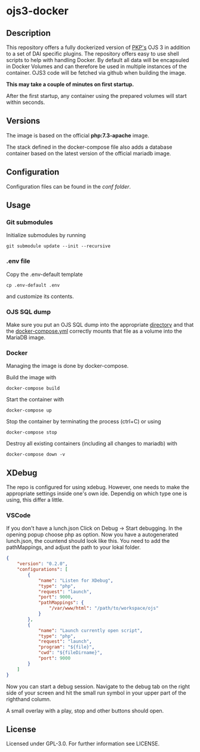 # ojs3-docker

## Description

This repository offers a fully dockerized version of [PKP's](https://pkp.sfu.ca/) OJS 3 in addition to a set of DAI specific plugins. The repository offers easy to use shell scripts to help with handling Docker. By default all data will be encapsuled in Docker Volumes and can therefore be used in multiple instances of the container. OJS3 code will be fetched via github when building the image.

**This may take a couple of minutes on first startup.**

After the first startup, any container using the prepared volumes will start within seconds.

## Versions

The image is based on the official **php:7.3-apache** image.

The stack defined in the docker-compose file also adds a database container based on the latest version of the official mariadb image.

## Configuration

Configuration files can be found in the _conf folder_.

## Usage

### Git submodules

Initialize submodules by running

    git submodule update --init --recursive
    
    
### .env file
Copy the .env-default template 

    cp .env-default .env

and customize its contents.

### OJS SQL dump

Make sure you put an OJS SQL dump into the appropriate [directory](mariadb_data) and that the [docker-compose.yml](docker-compose.yml) correctly mounts that file as a volume into the MariaDB image.

### Docker

Managing the image is done by docker-compose.

Build the image with

    docker-compose build

Start the container with

    docker-compose up

Stop the container by terminating the process (ctrl+C) or using

    docker-compose stop
    
Destroy all existing containers (including all changes to mariadb) with

    docker-compose down -v
    
## XDebug

The repo is configured for using xdebug. However, one needs to make the appropriate settings inside one's own ide. Dependig on which type one is using, this differ a little. 

### VSCode

If you don't have a lunch.json
Click on Debug -> Start debugging. In the opening popup choose php as option. 
Now you have a autogenerated lunch.json, the countend should look like this.
You need to add the pathMappings, and adjust the path to your lokal folder.

```json
{
    "version": "0.2.0",
    "configurations": [
        {
            "name": "Listen for XDebug",
            "type": "php",
            "request": "launch",
            "port": 9000,
            "pathMappings": {
                "/var/www/html": "/path/to/workspace/ojs"
            }
        },
        {
            "name": "Launch currently open script",
            "type": "php",
            "request": "launch",
            "program": "${file}",
            "cwd": "${fileDirname}",
            "port": 9000
        }
    ]
}
```

Now you can start a debug session. Navigate to the debug tab on the right side of your screen and hit the small run symbol in your upper part of the righthand column.

A small overlay with a play, stop and other buttons should open.

## License

Licensed under GPL-3.0. For further information see LICENSE.
